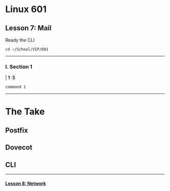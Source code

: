 # Linux 601
## Lesson 7: Mail

Ready the CLI

```console
cd ~/School/VIP/601
```

___

### I. Section 1

| **1** :$

```console
command 1
```


___

# The Take
## Postfix
## Dovecot
## CLI


___

#### [Lesson 8: Network](https://github.com/inkVerb/vip/blob/master/601/Lesson-08.md)